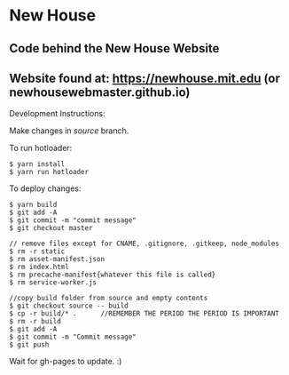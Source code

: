# New House

## Code behind the New House Website

## Website found at: https://newhouse.mit.edu (or newhousewebmaster.github.io)

Development Instructions:


Make changes in *source* branch.

To run hotloader:

    $ yarn install
    $ yarn run hotloader
    
    
To deploy changes:

    $ yarn build
    $ git add -A
    $ git commit -m "commit message"
    $ git checkout master
    
    // remove files except for CNAME, .gitignore, .gitkeep, node_modules
    $ rm -r static
    $ rm asset-manifest.json
    $ rm index.html
    $ rm precache-manifest{whatever this file is called}
    $ rm service-worker.js
    
    //copy build folder from source and empty contents
    $ git checkout source -- build
    $ cp -r build/* .      //REMEMBER THE PERIOD THE PERIOD IS IMPORTANT
    $ rm -r build
    $ git add -A
    $ git commit -m "Commit message"
    $ git push	
		
Wait for gh-pages to update. :)
